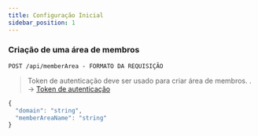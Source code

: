 ```yaml
---
title: Configuração Inicial
sidebar_position: 1
---
```


### Criação de uma área de membros

`POST /api/memberArea - FORMATO DA REQUISIÇÃO`

> Token de autenticação deve ser usado para criar área de membros. . → [Token de autenticação](token-auth)


```ts
{
  "domain": "string",
  "memberAreaName": "string"
}
```


